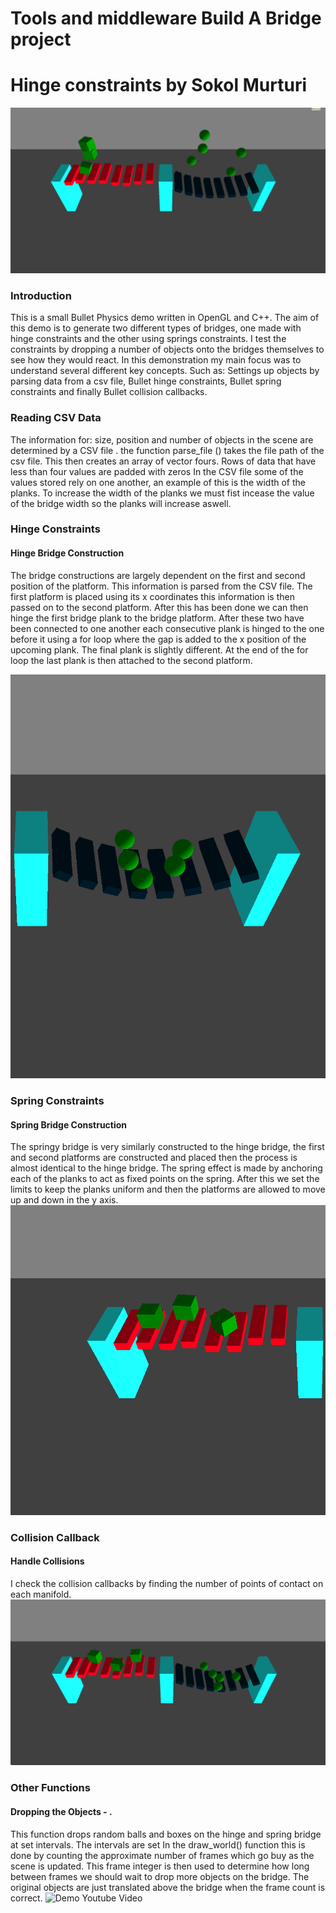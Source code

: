 # Tools and middleware Build A Bridge project
# Hinge constraints by Sokol Murturi


![Physics Demo]( https://github.com/SokolMurturi121/BuildABridge/blob/master/Tools%20and%20Middleware%20Bridge/octet-master/octet/src/examples/example_shapes/images/bridges.PNG)

### Introduction
This is a small Bullet Physics demo written in OpenGL and C++.  The aim of this demo is to generate two different types of bridges, one made with hinge constraints and the other using springs constraints. I test the constraints by dropping a number of objects onto the bridges themselves to see how they would react.
In this demonstration my main focus was to understand several different key concepts. Such as: Settings up objects by parsing data from a csv file, Bullet hinge constraints, Bullet spring constraints and finally Bullet collision callbacks.
### Reading CSV Data 
The  information for: size, position and number of objects in the scene are determined by a CSV file .  the function parse_file () takes the file path of the csv file. This then creates an array of vector fours. Rows of data that have less than four values are padded with zeros 
In the CSV file some of the values stored rely on one another, an example of this is the width of the planks. To increase the width of the planks we must fist incease the value of the bridge width so the planks will increase aswell.
### Hinge Constraints

#### Hinge Bridge Construction 
The bridge constructions are largely dependent on the first and second position of the platform. This information is parsed from the CSV file. The first platform is placed using its x coordinates this information is then passed on to the second platform. After this has been done we can then hinge the first bridge plank to the bridge platform. After these two have been connected to one another each consecutive plank is hinged to the one before it using a for loop where the gap is added to the x position of the upcoming plank. The final plank is slightly different. At the end of the for loop the last plank is then attached to the second platform.

![Hinge Bridge]( https://github.com/SokolMurturi121/BuildABridge/blob/master/Tools%20and%20Middleware%20Bridge/octet-master/octet/src/examples/example_shapes/images/hinge%20bridge.PNG)


### Spring Constraints

#### Spring Bridge Construction 
The springy bridge is very similarly constructed to the hinge bridge, the first and second platforms are constructed and placed then the process is almost identical to the hinge bridge. The spring effect is made by anchoring each of the planks to act as fixed points on the spring. After this we set the limits to keep the planks uniform and then the platforms are allowed to move up and down in the y axis. 
![Spring Bridge]( https://github.com/SokolMurturi121/BuildABridge/blob/master/Tools%20and%20Middleware%20Bridge/octet-master/octet/src/examples/example_shapes/images/spring%20bridge.PNG)


### Collision Callback

#### Handle Collisions 
I check the collision callbacks by finding the number of points of contact on each manifold.
![Collision Objects]( https://github.com/SokolMurturi121/BuildABridge/blob/master/Tools%20and%20Middleware%20Bridge/octet-master/octet/src/examples/example_shapes/images/collision%20object.PNG)


### Other Functions

#### Dropping the Objects - .
This function drops random balls and boxes on the hinge and spring bridge at set intervals. The intervals are set In the draw_world() function  this is done by counting the approximate number of frames which go buy as the scene is updated. This frame integer is then used to determine how long between frames we should wait to drop more objects on the bridge. The original objects are just translated above the bridge when the frame count is correct. 
![Demo Youtube Video]( https://www.youtube.com/watch?v=Fmc4ynu2lRo)

